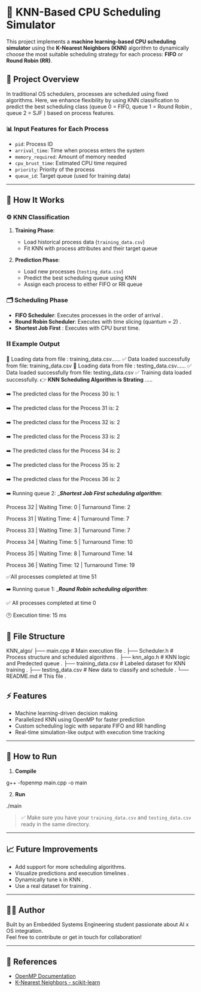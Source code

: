 # 🤖 KNN-Based CPU Scheduling Simulator

This project implements a **machine learning-based CPU scheduling simulator** using the **K-Nearest Neighbors (KNN)** algorithm to dynamically choose the most suitable scheduling strategy for each process: **FIFO** or **Round Robin (RR)**.

## 🚀 Project Overview

In traditional OS schedulers, processes are scheduled using fixed algorithms. Here, we enhance flexibility by using KNN classification to predict the best scheduling class (queue 0 = FIFO, queue 1 = Round Robin , queue 2 = SJF ) based on process features.

### 📊 Input Features for Each Process
- `pid`: Process ID
- `arrival_time`: Time when process enters the system
- `memory_required`: Amount of memory needed
- `cpu_brust_time`: Estimated CPU time required
- `priority`: Priority of the process
- `queue_id`: Target queue (used for training data)

---

## 🧠 How It Works

### ⚙️ KNN Classification
1. **Training Phase**:
   - Load historical process data (`training_data.csv`)
   - Fit KNN with process attributes and their target queue

2. **Prediction Phase**:
   - Load new processes (`testing_data.csv`)
   - Predict the best scheduling queue using KNN
   - Assign each process to either FIFO or RR queue

### 🗂 Scheduling Phase

- **FIFO Scheduler**: Executes processes in the order of arrival .
- **Round Robin Scheduler**: Executes with time slicing (quantum = 2) .
- **Shortest Job First** : Executes with  CPU burst time.

### ⛓ Example Output

 📂 Loading data from file : training_data.csv......
 ✅ Data loaded successfully from file: training_data.csv
 📂 Loading data from file : testing_data.csv......
 ✅ Data loaded successfully from file: testing_data.csv
 ✅ Training data loaded successfully.
 👉 ____KNN Scheduling Algorithm is Strating____ .....

 ➡️ The predicted class for the Process 30 is: 1

 ➡️ The predicted class for the Process 31 is: 2

 ➡️ The predicted class for the Process 32 is: 2

 ➡️ The predicted class for the Process 33 is: 2

 ➡️ The predicted class for the Process 34 is: 2

 ➡️ The predicted class for the Process 35 is: 2

 ➡️ The predicted class for the Process 36 is: 2

 ➡️ Running queue 2:
____Shortest Job First scheduling algorithm___:

 Process 32 | Waiting Time: 0 | Turnaround Time: 2

 Process 31 | Waiting Time: 4 | Turnaround Time: 7

 Process 33 | Waiting Time: 3 | Turnaround Time: 7

 Process 34 | Waiting Time: 5 | Turnaround Time: 10

 Process 35 | Waiting Time: 8 | Turnaround Time: 14

 Process 36 | Waiting Time: 12 | Turnaround Time: 19

 ✅All processes completed at time 51

 ➡️ Running queue 1:
____Round Robin scheduling algorithm___:

 ✅ All processes completed at time 0

 🕑 Execution time: 15 ms

## 📁 File Structure

KNN_algo/ 
├── main.cpp # Main execution file .
├── Scheduler.h # Process structure and scheduled algorithms .
├── knn_algo.h # KNN logic and Predected queue . 
├── training_data.csv # Labeled dataset for KNN training .
├── testing_data.csv # New data to classify and schedule  .
└── README.md # This file .

## ⚡️ Features
- Machine learning-driven decision making
- Parallelized KNN using OpenMP for faster prediction
- Custom scheduling logic with separate FIFO and RR handling
- Real-time simulation-like output with execution time tracking

---

## 🔧 How to Run


1. **Compile**

g++ -fopenmp main.cpp -o main  

2. **Run**

./main 

> ✅ Make sure you have your `training_data.csv` and `testing_data.csv` ready in the same directory.

---

## 📈 Future Improvements
- Add support for more scheduling algorithms.
- Visualize predictions and execution timelines .
- Dynamically tune `k` in KNN .
- Use a real dataset for training .

---

## 👨‍💻 Author
Built by an Embedded Systems Engineering student passionate about AI x OS integration.  
Feel free to contribute or get in touch for collaboration!

---

## 🧠 References
- [OpenMP Documentation](https://www.openmp.org/)
- [K-Nearest Neighbors - scikit-learn](https://scikit-learn.org/stable/modules/neighbors.html)